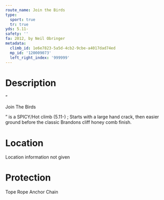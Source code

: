 ```yaml
---
route_name: Join the Birds
type:
  sport: true
  tr: true
yds: 5.11-
safety: ''
fa: 2012, by Neil Obringer
metadata:
  climb_id: 1e6e7823-5a5d-4cb2-9cbe-a4017dad74ed
  mp_id: '120009073'
  left_right_index: '999999'
---
```

# Description
“

Join The Birds

” is a SPICY/Hot climb (5.11-) ; Starts with a large hand crack, then easier ground before the classic Brandons cliff honey comb finish.

# Location
Location information not given

# Protection
Tope Rope Anchor Chain
